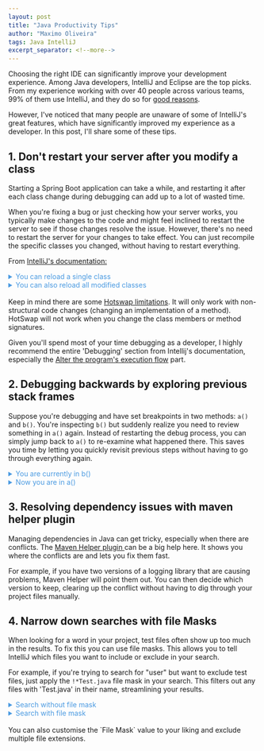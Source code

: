```yaml
---
layout: post
title: "Java Productivity Tips"
author: "Maximo Oliveira"
tags: Java IntelliJ
excerpt_separator: <!--more-->
---
```


Choosing the right IDE can significantly improve your development experience. Among Java developers, IntelliJ and Eclipse are the top picks. From my experience working with over 40 people across various teams, 99% of them use IntelliJ, and they do so for <a href="https://stackshare.io/stackups/eclipse-vs-intellij-idea">good reasons</a>.
<!--more-->

However, I've noticed that many people are unaware of some of IntelliJ's great features, which have significantly improved my experience as a developer. In this post, I'll share some of these tips.

## 1. Don't restart your server after you modify a class

Starting a Spring Boot application can take a while, and restarting it after each class change during debugging can add up to a lot of wasted time.

When you're fixing a bug or just checking how your server works, you typically make changes to the code and might feel inclined to restart the server to see if those changes resolve the issue. However, there's no need to restart the server for your changes to take effect. You can just recompile the specific classes you changed, without having to restart everything.

From <a href="https://www.jetbrains.com/help/idea/altering-the-program-s-execution-flow.html#reload_classes">IntelliJ's documentation: </a>

<details>
  <summary style="color:#4a9ae1;">You can reload a single class</summary>
 <li>Right-click in the editor tab of the modified file and select <b>Compile and Reload File</b>. </li>
<p>
<img src="../assets/java-productivity-tips/reload-single-class.png">
</p>
</details>

<details>
  <summary style="color:#4a9ae1;">You can also reload all modified classes</summary>
 <li>In the main menu, go to <b> Run | Debugging Actions | Reload Changed Classes </b> .</li>
<p>
<img src="../assets/java-productivity-tips/reload-changed-classes.png">
</p>
</details>

<br>
Keep in mind there are some <a href="https://www.jetbrains.com/help/idea/altering-the-program-s-execution-flow.html#hotswap-limitations">Hotswap limitations</a>. It will only work with non-structural code changes (changing an implementation of a method). HotSwap will not work when you change the class members or method signatures.

Given you'll spend most of your time debugging as a developer, I highly recommend the entire 'Debugging' section from Intellij's documentation, especially the <a href="https://www.jetbrains.com/help/idea/altering-the-program-s-execution-flow.html">Alter the program's execution flow</a> part.


## 2. Debugging backwards by exploring previous stack frames

Suppose you're debugging and have set breakpoints in two methods: `a()` and `b()`. You're inspecting `b()` but suddenly realize you need to review something in `a()` again. Instead of restarting the debug process, you can simply jump back to `a()` to re-examine what happened there. This saves you time by letting you quickly revisit previous steps without having to go through everything again.

<details>
  <summary style="color:#4a9ae1;">You are currently in b()</summary>
 <li>You want to go back to a() so you click <b>Reset Frame</b>. </li>
<p>
<img src="../assets/java-productivity-tips/b().png">
</p>
</details>

<details>
  <summary style="color:#4a9ae1;">Now you are in a()</summary>
<p>
<img src="../assets/java-productivity-tips/a().png">
</p>
</details>

## 3. Resolving dependency issues with maven helper plugin

Managing dependencies in Java can get tricky, especially when there are conflicts. The <a href="https://plugins.jetbrains.com/plugin/7179-maven-helper">Maven Helper plugin </a> can be a big help here. It shows you where the conflicts are and lets you fix them fast.

For example, if you have two versions of a logging library that are causing problems, Maven Helper will point them out. You can then decide which version to keep, clearing up the conflict without having to dig through your project files manually.

## 4. Narrow down searches with file Masks

When looking for a word in your project, test files often show up too much in the results. To fix this you can use file masks. This allows you to tell IntelliJ which files you want to include or exclude in your search.

For example, if you're trying to search for "user" but want to exclude test files, just apply the `!*Test.java` file mask in your search. This filters out any files with 'Test.java' in their name, streamlining your results.



<details>
  <summary style="color:#4a9ae1;">Search without file mask</summary>
<p>
<img src="../assets/java-productivity-tips/normal-search.png">
</p>
</details>

<details>
  <summary style="color:#4a9ae1;">Search with file mask</summary>
<p>
<img src="../assets/java-productivity-tips/file-mask-search.png">
</p>
</details>
<br>
You can also customise the `File Mask` value to your liking and exclude multiple file extensions.
